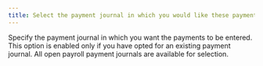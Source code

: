```yaml
---
title: Select the payment journal in which you would like these payments to be entered
---
```



Specify the payment journal in which you want the payments to be entered.  This option is enabled only if you have opted for an existing payment  journal. All open payroll payment  journals are available for selection.

